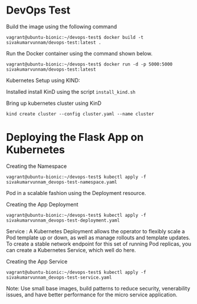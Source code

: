 # DevOps Test

Build the image using the following command

  ```vagrant@ubuntu-bionic:~/devops-test$ docker build -t sivakumarvunnam/devops-test:latest .```

Run the Docker container using the command shown below.

  ```vagrant@ubuntu-bionic:~/devops-test$ docker run -d -p 5000:5000 sivakumarvunnam/devops-test:latest```

Kubernetes Setup using KIND:

  Installed install KinD using the script ```install_kind.sh```


Bring up kubernetes cluster using KinD

  ```kind create cluster --config cluster.yaml --name cluster```


# Deploying the Flask App on Kubernetes

Creating the Namespace 

  ```vagrant@ubuntu-bionic:~/devops-test$ kubectl apply -f sivakumarvunnam_devops-test-namespace.yaml```


Pod in a scalable fashion using the Deployment resource.

Creating the App Deployment
 
  ```vagrant@ubuntu-bionic:~/devops-test$ kubectl apply -f sivakumarvunnam_devops-test-deployment.yaml```


Service : A Kubernetes Deployment allows the operator to flexibly scale a Pod template up or down, as well as manage rollouts and template updates. To create a stable network endpoint for this set of running Pod replicas, you can create a Kubernetes Service, which well do here.

Creating the App Service

  ```vagrant@ubuntu-bionic:~/devops-test$ kubectl apply -f sivakumarvunnam_devops-test-service.yaml```

Note: Use small base images, build patterns to reduce security, venerability issues, and have better performance for the micro service application.
